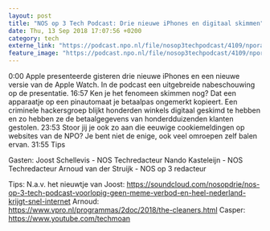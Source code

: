 ```yaml
---
layout: post
title: "NOS op 3 Tech Podcast: Drie nieuwe iPhones en digitaal skimmen"
date: Thu, 13 Sep 2018 17:07:56 +0200
category: tech
externe_link: "https://podcast.npo.nl/file/nosop3techpodcast/4109/nporadio1_nosop3techpodcast_20180913_nos-op-3-tech-podcast-drie-nieuwe-iphones-en-digitaal-skimmen.mp3"
feature_image: "https://podcast.npo.nl/file/nosop3techpodcast/4109/nporadio1_nosop3techpodcast_20180913_nos-op-3-tech-podcast-drie-nieuwe-iphones-en-digitaal-skimmen.mp3"
---
```


0:00 Apple presenteerde gisteren drie nieuwe iPhones en een nieuwe versie van de Apple Watch. In de podcast een uitgebreide nabeschouwing op de presentatie.
16:57 Ken je het fenomeen skimmen nog? Dat een apparaatje op een pinautomaat je betaalpas ongemerkt kopieert. Een criminele hackersgroep blijkt honderden winkels digitaal geskimd te hebben en zo hebben ze de betaalgegevens van honderdduizenden klanten gestolen.
23:53 Stoor jij je ook zo aan die eeuwige cookiemeldingen op websites van de NPO? Je bent niet de enige, ook veel omroepen zelf balen ervan.
31:55 Tips

Gasten:
Joost Schellevis - NOS Techredacteur
Nando Kasteleijn - NOS Techredacteur
Arnoud van der Struijk - NOS op 3 redacteur

Tips:
N.a.v. het nieuwtje van Joost: https://soundcloud.com/nosopdrie/nos-op-3-tech-podcast-voorlopig-geen-meme-verbod-en-heel-nederland-krijgt-snel-internet
Arnoud: https://www.vpro.nl/programmas/2doc/2018/the-cleaners.html
Casper: https://www.youtube.com/techmoan<img src="http://feeds.feedburner.com/~r/nosop3-tech-podcast/~4/UZr7h0Xkl60" height="1" width="1" alt=""/>
